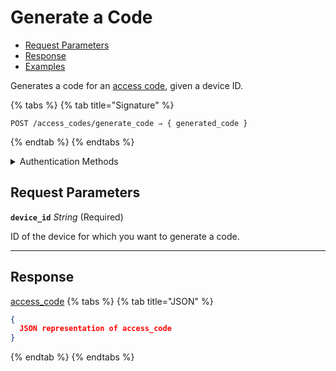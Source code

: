 # Generate a Code

- [Request Parameters](./#request-parameters)
- [Response](./#response)
- [Examples](./#examples)

Generates a code for an [access code](https://docs.seam.co/latest/capability-guides/smart-locks/access-codes), given a device ID.

{% tabs %}
{% tab title="Signature" %}
```
POST /access_codes/generate_code ⇒ { generated_code }
```
{% endtab %}
{% endtabs %}

<details>

<summary>Authentication Methods</summary>

- API key
- Client session token
- Personal access token
  <br>Must also include the `seam-workspace` header in the request.

To learn more, see [Authentication](https://docs.seam.co/latest/api/authentication).
</details>

## Request Parameters

**`device_id`** *String* (Required)

ID of the device for which you want to generate a code.

---


## Response

[access\_code](./)
{% tabs %}
{% tab title="JSON" %}
```json
{
  JSON representation of access_code
}
```
{% endtab %}
{% endtabs %}

